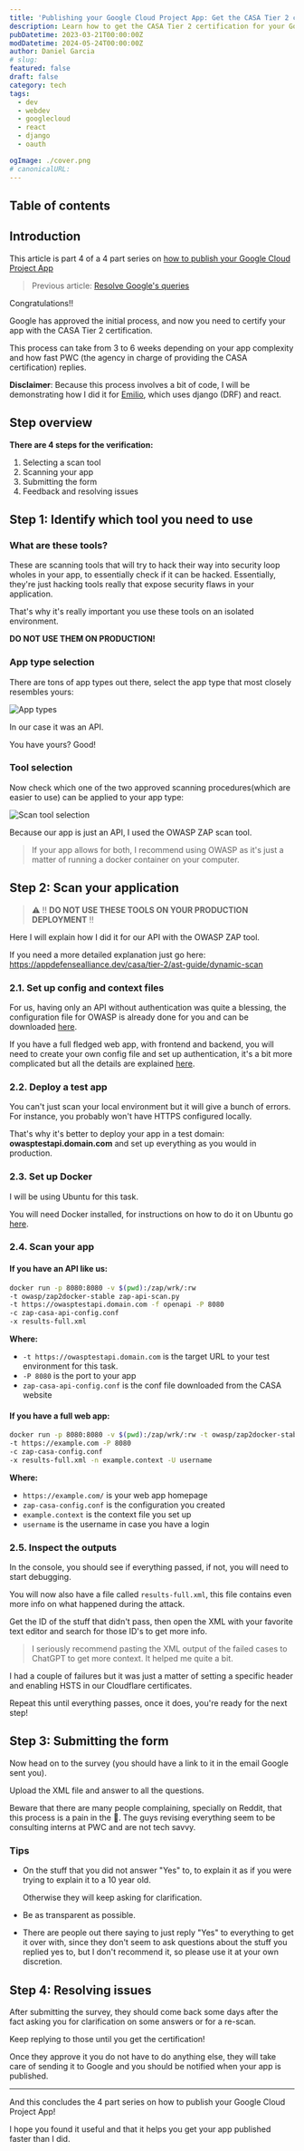 ```yaml
---
title: 'Publishing your Google Cloud Project App: Get the CASA Tier 2 certification'
description: Learn how to get the CASA Tier 2 certification for your Google Cloud Project App.
pubDatetime: 2023-03-21T00:00:00Z
modDatetime: 2024-05-24T00:00:00Z
author: Daniel Garcia
# slug:
featured: false
draft: false
category: tech
tags:
  - dev
  - webdev
  - googlecloud
  - react
  - django
  - oauth

ogImage: ./cover.png
# canonicalURL:
---
```


## Table of contents

## Introduction

This article is part 4 of a 4 part series on [how to publish your Google Cloud Project App](/blog/publishing-your-google-cloud-project-app/)

> Previous article: [Resolve Google's queries](/blog/publishing-your-google-cloud-project-app-resolve-google-queries/)

Congratulations!!

Google has approved the initial process, and now you need to certify your app with the CASA Tier 2 certification.

This process can take from 3 to 6 weeks depending on your app complexity and how fast PWC (the agency in charge of providing the CASA certification) replies.

**Disclaimer**: Because this process involves a bit of code, I will be demonstrating how I did it for [Emilio](https://getemil.io), which uses django (DRF) and react.

## Step overview

**There are 4 steps for the verification:**

1. Selecting a scan tool
2. Scanning your app
3. Submitting the form
4. Feedback and resolving issues

## Step 1: Identify which tool you need to use

### What are these tools?

These are scanning tools that will try to hack their way into security loop wholes in your app, to essentially check if it can be hacked. Essentially, they're just hacking tools really that expose security flaws in your application.

That's why it's really important you use these tools on an isolated environment.

**DO NOT USE THEM ON PRODUCTION!**

### App type selection

There are tons of app types out there, select the app type that most closely resembles yours:

![App types](./app-types.png)

In our case it was an API.

You have yours? Good!

### Tool selection

Now check which one of the two approved scanning procedures(which are easier to use) can be applied to your app type:

![Scan tool selection](./scan-tool-selection.png)

Because our app is just an API, I used the OWASP ZAP scan tool.

> If your app allows for both, I recommend using OWASP as it's just a matter of running a docker container on your computer\.

## Step 2: Scan your application

> ⚠️ ‼️ **DO NOT USE THESE TOOLS ON YOUR PRODUCTION DEPLOYMENT** ‼️

Here I will explain how I did it for our API with the OWASP ZAP tool.

If you need a more detailed explanation just go here: [https://appdefensealliance\.dev/casa/tier\-2/ast\-guide/dynamic\-scan](https://appdefensealliance.dev/casa/tier-2/ast-guide/dynamic-scan)

### 2.1. Set up config and context files

For us, having only an API without authentication was quite a blessing, the configuration file for OWASP is already done for you and can be downloaded [here](https://appdefensealliance.dev/casa/tier-2/ast-guide/dynamic-scan).

If you have a full fledged web app, with frontend and backend, you will need to create your own config file and set up authentication, it's a bit more complicated but all the details are explained [here](https://appdefensealliance.dev/casa/tier-2/ast-guide/dynamic-scan).

### 2.2. Deploy a test app

You can't just scan your local environment but it will give a bunch of errors. For instance, you probably won't have HTTPS configured locally.

That's why it's better to deploy your app in a test domain: **owasptestapi.domain.com** and set up everything as you would in production.

### 2.3. Set up Docker

I will be using Ubuntu for this task.

You will need Docker installed, for instructions on how to do it on Ubuntu go [here](https://docs.docker.com/engine/install/ubuntu/).

### 2.4. Scan your app

#### If you have an API like us:

```bash
docker run -p 8080:8080 -v $(pwd):/zap/wrk/:rw
-t owasp/zap2docker-stable zap-api-scan.py
-t https://owasptestapi.domain.com -f openapi -P 8080
-c zap-casa-api-config.conf
-x results-full.xml
```

**Where:**

- `-t https://owasptestapi.domain.com` is the target URL to your test environment for this task.
- `-P 8080` is the port to your app
- `zap-casa-api-config.conf` is the conf file downloaded from the CASA website

#### If you have a full web app:

```bash
docker run -p 8080:8080 -v $(pwd):/zap/wrk/:rw -t owasp/zap2docker-stable zap-full-scan.py
-t https://example.com -P 8080
-c zap-casa-config.conf
-x results-full.xml -n example.context -U username
```

**Where:**

- `https://example.com/` is your web app homepage
- `zap-casa-config.conf` is the configuration you created
- `example.context` is the context file you set up
- `username` is the username in case you have a login

### 2.5. Inspect the outputs

In the console, you should see if everything passed, if not, you will need to start debugging.

You will now also have a file called `results-full.xml`, this file contains even more info on what happened during the attack.

Get the ID of the stuff that didn't pass, then open the XML with your favorite text editor and search for those ID's to get more info.

> I seriously recommend pasting the XML output of the failed cases to ChatGPT to get more context. It helped me quite a bit.

I had a couple of failures but it was just a matter of setting a specific header and enabling HSTS in our Cloudflare certificates.

Repeat this until everything passes, once it does, you're ready for the next step!

## Step 3: Submitting the form

Now head on to the survey (you should have a link to it in the email Google sent you).

Upload the XML file and answer to all the questions.

Beware that there are many people complaining, specially on Reddit, that this process is a pain in the 🍑. The guys revising everything seem to be consulting interns at PWC and are not tech savvy.

### Tips

- On the stuff that you did not answer "Yes" to, to explain it as if you were trying to explain it to a 10 year old.

  Otherwise they will keep asking for clarification.

- Be as transparent as possible.

- There are people out there saying to just reply "Yes" to everything to get it over with, since they don't seem to ask questions about the stuff you replied yes to, but I don't recommend it, so please use it at your own discretion.

## Step 4: Resolving issues

After submitting the survey, they should come back some days after the fact asking you for clarification on some answers or for a re-scan.

Keep replying to those until you get the certification!

Once they approve it you do not have to do anything else, they will take care of sending it to Google and you should be notified when your app is published.

---

And this concludes the 4 part series on how to publish your Google Cloud Project App!

I hope you found it useful and that it helps you get your app published faster than I did.
